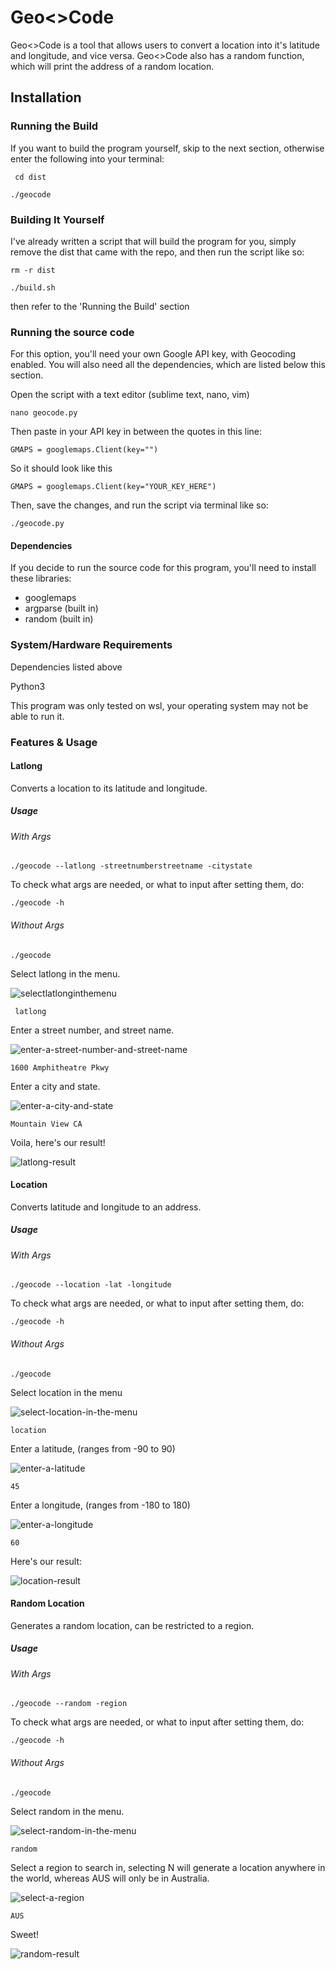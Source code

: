 # Geo<>Code

Geo<>Code is a tool that allows users to convert a location into it's latitude and longitude, and vice versa. Geo<>Code also has a random function, which will print the address of a random location.



## Installation

### Running the Build

If you want to build the program yourself, skip to the next section, otherwise enter the following into your terminal:

` cd dist`

`./geocode`



### Building It Yourself

I've already written a script that will build the program for you, simply remove the dist that came with the repo, and then run the script like so:

`rm -r dist`

`./build.sh`

then refer to the 'Running the Build' section



### Running the source code

For this option, you'll need your own Google API key, with Geocoding enabled. You will also need all the dependencies, which are listed below this section.

Open the script with a text editor (sublime text, nano, vim)

`nano geocode.py`

Then paste in your API key in between the quotes in this line:

`GMAPS = googlemaps.Client(key="")`

So it should look like this

`GMAPS = googlemaps.Client(key="YOUR_KEY_HERE")`

Then, save the changes, and run the script via terminal like so:

`./geocode.py`



#### Dependencies

If you decide to run the source code for this program, you'll need to install these libraries:

- googlemaps
- argparse (built in)
- random (built in)





### System/Hardware Requirements

Dependencies listed above

Python3

This program was only tested on wsl, your operating system may not be able to run it.



### Features & Usage

#### Latlong

Converts a location to its latitude and longitude.



##### Usage

###### With Args

`./geocode --latlong -streetnumberstreetname -citystate`

To check what args are needed, or what to input after setting them, do:

`./geocode -h`



###### Without Args

`./geocode`

Select latlong in the menu.

![selectlatlonginthemenu](docs/select-latlong-in-the-menu.PNG)

` latlong`



Enter a street number, and street name.

![enter-a-street-number-and-street-name](docs/enter-a-street-number-and-street-name.PNG)

`1600 Amphitheatre Pkwy`



Enter a city and state.

![enter-a-city-and-state](docs/enter-a-city-and-state.PNG)

`Mountain View CA`



Voila, here's our result!

![latlong-result](docs/latlong-result.PNG)



#### Location

Converts latitude and longitude to an address.



##### Usage



###### With Args

`./geocode --location -lat -longitude`

To check what args are needed, or what to input after setting them, do:

`./geocode -h`



###### Without Args

`./geocode`



Select location in the menu

![select-location-in-the-menu](docs/select-location-in-the-menu.PNG)

`location`



Enter a latitude, (ranges from -90 to 90)

![enter-a-latitude](docs/enter-a-latitude.PNG)

`45`



Enter a longitude, (ranges from -180 to 180)

![enter-a-longitude](docs/enter-a-longitude.PNG)

`60`



Here's our result:

![location-result](docs/location-result.PNG)



#### Random Location

Generates a random location, can be restricted to a region.



##### Usage



###### With Args

`./geocode --random -region`

To check what args are needed, or what to input after setting them, do:

`./geocode -h`



###### Without Args

`./geocode`

Select random in the menu.

![select-random-in-the-menu](docs/select-random-in-the-menu.PNG)

`random`



Select a region to search in, selecting N will generate a location anywhere in the world, whereas AUS will only be in Australia.



![select-a-region](docs/select-a-region.PNG)

`AUS`



Sweet!

![random-result](docs/random-result.PNG)






















